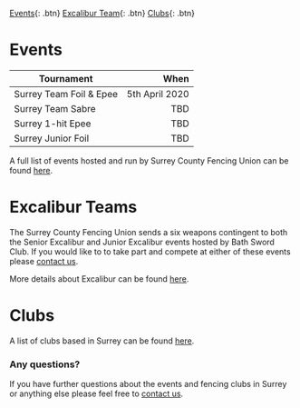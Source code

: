 [Events](./events){: .btn}
[Excalibur Team](./excalibur){: .btn}
[Clubs](./clubs){: .btn}

# Events

| Tournament | When
|-|-:|
| Surrey Team Foil & Epee | 5th April 2020
| Surrey Team Sabre | TBD
| Surrey 1-hit Epee | TBD
| Surrey Junior Foil | TBD

A full list of events hosted and run by Surrey County Fencing Union can be found [here](./events).

# Excalibur Teams

The Surrey County Fencing Union sends a six weapons contingent to both the Senior Excalibur and Junior Excalibur events hosted by Bath Sword Club. If you would like to to take part and compete at either of these events please [contact us](./contact).

More details about Excalibur can be found [here](./excalibur).

# Clubs

A list of clubs based in Surrey can be found [here](./clubs). 

### Any questions?
If you have further questions about the events and fencing clubs in Surrey or anything else please feel free to [contact us](./contact).
